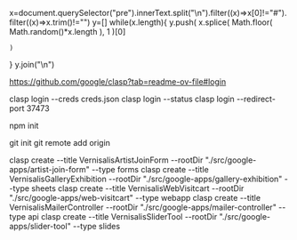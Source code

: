 
x=document.querySelector("pre").innerText.split("\n").filter((x)=>x[0]!="#").filter((x)=>x.trim()!="")
y=[]
while(x.length){
    y.push(
        x.splice(
            Math.floor(
                Math.random()*x.length
            ),
            1
        )[0]
    
    )
}
y.join("\n")

https://github.com/google/clasp?tab=readme-ov-file#login


clasp login --creds creds.json
clasp login --status
clasp login --redirect-port 37473


npm init 



git init
git remote add origin



clasp create --title VernisalisArtistJoinForm --rootDir "./src/google-apps/artist-join-form" --type forms
clasp create --title VernisalisGalleryExhibition --rootDir "./src/google-apps/gallery-exhibition" --type sheets
clasp create --title VernisalisWebVisitcart --rootDir "./src/google-apps/web-visitcart" --type webapp
clasp create --title VernisalisMailerController --rootDir "./src/google-apps/mailer-controller" --type api
clasp create --title VernisalisSliderTool --rootDir "./src/google-apps/slider-tool" --type slides